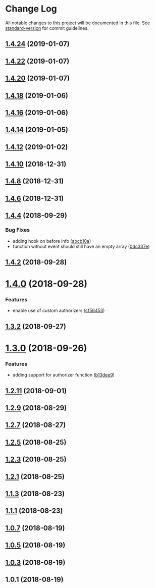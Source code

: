 # Change Log

All notable changes to this project will be documented in this file. See [standard-version](https://github.com/conventional-changelog/standard-version) for commit guidelines.

<a name="1.4.24"></a>
## [1.4.24](https://github.com/davidecavaliere/serverless-apigator/compare/v1.4.22...v1.4.24) (2019-01-07)



<a name="1.4.22"></a>
## [1.4.22](https://github.com/davidecavaliere/serverless-apigator/compare/v1.4.20...v1.4.22) (2019-01-07)



<a name="1.4.20"></a>
## [1.4.20](https://github.com/davidecavaliere/serverless-apigator/compare/v1.4.18...v1.4.20) (2019-01-07)



<a name="1.4.18"></a>
## [1.4.18](https://github.com/davidecavaliere/serverless-apigator/compare/v1.4.16...v1.4.18) (2019-01-06)



<a name="1.4.16"></a>
## [1.4.16](https://github.com/davidecavaliere/serverless-apigator/compare/v1.4.14...v1.4.16) (2019-01-06)



<a name="1.4.14"></a>
## [1.4.14](https://github.com/davidecavaliere/serverless-apigator/compare/v1.4.12...v1.4.14) (2019-01-05)



<a name="1.4.12"></a>
## [1.4.12](https://github.com/davidecavaliere/serverless-apigator/compare/v1.4.10...v1.4.12) (2019-01-02)



<a name="1.4.10"></a>
## [1.4.10](https://github.com/davidecavaliere/serverless-apigator/compare/v1.4.8...v1.4.10) (2018-12-31)



<a name="1.4.8"></a>
## [1.4.8](https://github.com/davidecavaliere/serverless-apigator/compare/v1.4.6...v1.4.8) (2018-12-31)



<a name="1.4.6"></a>
## [1.4.6](https://github.com/davidecavaliere/serverless-apigator/compare/v1.4.4...v1.4.6) (2018-12-31)



<a name="1.4.4"></a>
## [1.4.4](https://github.com/davidecavaliere/serverless-apigator/compare/v1.4.2...v1.4.4) (2018-09-29)


### Bug Fixes

* adding hook on before info ([abcb10a](https://github.com/davidecavaliere/serverless-apigator/commit/abcb10a))
* function without event should still have an empty array ([0dc337e](https://github.com/davidecavaliere/serverless-apigator/commit/0dc337e))



<a name="1.4.2"></a>
## [1.4.2](https://github.com/davidecavaliere/serverless-apigator/compare/v1.4.0...v1.4.2) (2018-09-28)



<a name="1.4.0"></a>
# [1.4.0](https://github.com/davidecavaliere/serverless-apigator/compare/v1.3.2...v1.4.0) (2018-09-28)


### Features

* enable use of custom authorizers ([cf56453](https://github.com/davidecavaliere/serverless-apigator/commit/cf56453))



<a name="1.3.2"></a>
## [1.3.2](https://github.com/davidecavaliere/serverless-apigator/compare/v1.3.0...v1.3.2) (2018-09-27)



<a name="1.3.0"></a>
# [1.3.0](https://github.com/davidecavaliere/serverless-apigator/compare/v1.2.11...v1.3.0) (2018-09-26)


### Features

* adding support for authorizer function ([b13dee9](https://github.com/davidecavaliere/serverless-apigator/commit/b13dee9))



<a name="1.2.11"></a>
## [1.2.11](https://github.com/davidecavaliere/serverless-apigator/compare/v1.2.9...v1.2.11) (2018-09-01)



<a name="1.2.9"></a>
## [1.2.9](https://github.com/davidecavaliere/serverless-apigator/compare/v1.2.7...v1.2.9) (2018-08-29)



<a name="1.2.7"></a>
## [1.2.7](https://github.com/davidecavaliere/serverless-apigator/compare/v1.2.5...v1.2.7) (2018-08-27)



<a name="1.2.5"></a>
## [1.2.5](https://github.com/davidecavaliere/serverless-apigator/compare/v1.2.3...v1.2.5) (2018-08-25)



<a name="1.2.3"></a>
## [1.2.3](https://github.com/davidecavaliere/serverless-apigator/compare/v1.2.1...v1.2.3) (2018-08-25)



<a name="1.2.1"></a>
## [1.2.1](https://github.com/davidecavaliere/serverless-apigator/compare/v1.1.3...v1.2.1) (2018-08-25)



<a name="1.1.3"></a>
## [1.1.3](https://github.com/davidecavaliere/serverless-apigator/compare/v1.1.1...v1.1.3) (2018-08-23)



<a name="1.1.1"></a>
## [1.1.1](https://github.com/davidecavaliere/serverless-apigator/compare/v1.0.7...v1.1.1) (2018-08-23)



<a name="1.0.7"></a>
## [1.0.7](https://github.com/davidecavaliere/serverless-apigator/compare/v1.0.5...v1.0.7) (2018-08-19)



<a name="1.0.5"></a>
## [1.0.5](https://github.com/davidecavaliere/serverless-apigator/compare/v1.0.3...v1.0.5) (2018-08-19)



<a name="1.0.3"></a>
## [1.0.3](https://github.com/davidecavaliere/serverless-apigator/compare/v1.0.1...v1.0.3) (2018-08-19)



<a name="1.0.1"></a>
## 1.0.1 (2018-08-19)
